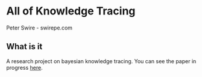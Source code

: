 # All of Knowledge Tracing
Peter Swire - swirepe.com

## What is it

A research project on bayesian knowledge tracing.  You can see the paper in progress [here](https://docs.google.com/document/d/1wdfwoIpd0G6zJDcPPzO83T0rkdAhbTUX9bymOHxykrI/edit).
